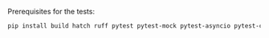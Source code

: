 Prerequisites for the tests:

```sh
pip install build hatch ruff pytest pytest-mock pytest-asyncio pytest-cov respx pgvector asyncpg pytest-asyncio
```
